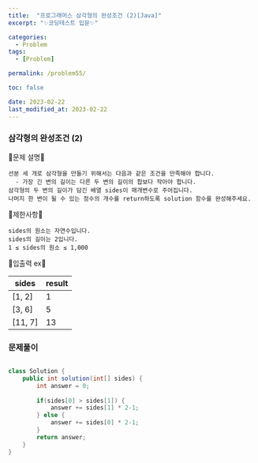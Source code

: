 ```yaml
---
title:  "프로그래머스 삼각형의 완성조건 (2)[Java]"
excerpt: "✨코딩테스트 입문✨"

categories:
  - Problem
tags:
  - [Problem]

permalink: /problem55/

toc: false

date: 2023-02-22
last_modified_at: 2023-02-22
---
```

### 삼각형의 완성조건 (2)

💫문제 설명💫

```
선분 세 개로 삼각형을 만들기 위해서는 다음과 같은 조건을 만족해야 합니다.
  - 가장 긴 변의 길이는 다른 두 변의 길이의 합보다 작아야 합니다.
삼각형의 두 변의 길이가 담긴 배열 sides이 매개변수로 주어집니다. 
나머지 한 변이 될 수 있는 정수의 개수를 return하도록 solution 함수를 완성해주세요.
```

💫제한사항💫

```
sides의 원소는 자연수입니다.
sides의 길이는 2입니다.
1 ≤ sides의 원소 ≤ 1,000
```

💫입출력 ex💫

|sides|result|
|------|---|
|[1, 2]|1|
|[3, 6]|5|
|[11, 7]|13|

### 문제풀이

```java

class Solution {
    public int solution(int[] sides) {
        int answer = 0;
        
        if(sides[0] > sides[1]) {
            answer += sides[1] * 2-1;
        } else {
            answer += sides[0] * 2-1;
        }
        return answer;
    }
}
```
